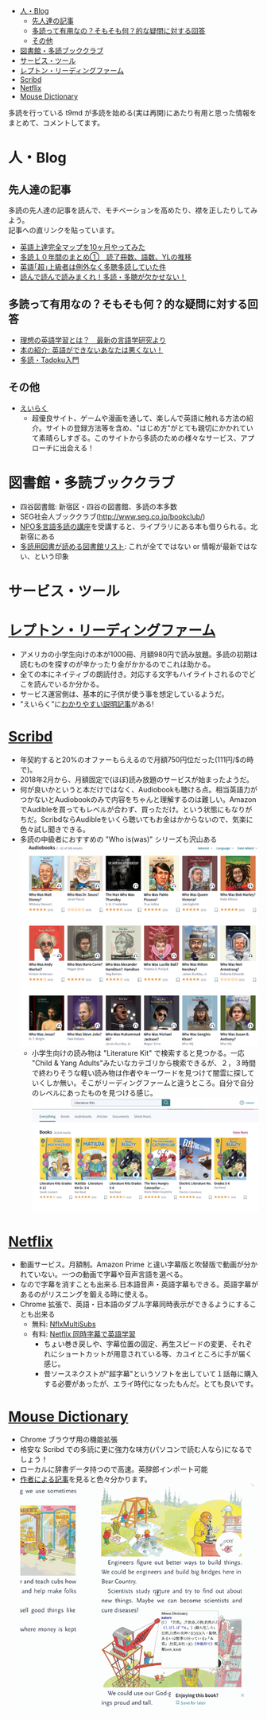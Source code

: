 <!-- TOC START min:1 max:3 link:true update:true -->
- [人・Blog](#blog)
  - [先人達の記事](#)
  - [多読って有用なの？そもそも何？的な疑問に対する回答](#-1)
  - [その他](#-2)
- [図書館・多読ブッククラブ](#-3)
- [サービス・ツール](#-4)
- [レプトン・リーディングファーム](#-5)
- [Scribd](#scribd)
- [Netflix](#netflix)
- [Mouse Dictionary](#mouse-dictionary)

<!-- TOC END -->

多読を行っている t9md が多読を始める(実は再開)にあたり有用と思った情報をまとめて、コメントしてます。

# 人・Blog


## 先人達の記事

多読の先人達の記事を読んで、モチベーションを高めたり、襟を正したりしてみよう。  
記事への直リンクを貼っています。

- [英語上達完全マップを10ヶ月やってみた](http://kanzenmap.nomaki.jp/)
- [多読１０年間のまとめ①　読了冊数、語数、YLの推移](http://yukomillennium.com/?p=5725)
- [英語｢超｣上級者は例外なく多聴多読していた件](http://enjoylifeinenglish.blog112.fc2.com/blog-entry-106.html)
- [読んで読んで読みまくれ！多読・多聴が欠かせない！](http://mekarourokoeigo.hatenablog.com/entry/2015/10/09/101515)

## 多読って有用なの？そもそも何？的な疑問に対する回答

- [理想の英語学習とは？　最新の言語学研究より](http://mekarourokoeigo.hatenablog.com/entry/2015/10/17/170021)
- [本の紹介: 英語ができないあなたは悪くない！](http://mekarourokoeigo.hatenablog.com/entry/2016/05/30/190000)
- [多読・Tadoku入門](https://tadoku.org/english/)

## その他

- [えいらく](https://ei-raku.com/)
  - 超優良サイト、ゲームや漫画を通して、楽しんで英語に触れる方法の紹介。サイトの登録方法等を含め、"はじめ方"がとても親切にかかれていて素晴らしすぎる。このサイトから多読のための様々なサービス、アプローチに出会える！

# 図書館・多読ブッククラブ

- 四谷図書館: 新宿区・四谷の図書館、多読の本多数
- SEG社会人ブッククラブ(http://www.seg.co.jp/bookclub/)
- [NPO多言語多読の講座](https://tadoku.org/english/tadoku-courses/)を受講すると、ライブラリにある本も借りられる。北新宿にある
- [多読用図書が読める図書館リスト](http://www.cosmopier.com/library/): これが全てではない or 情報が最新ではない、という印象

# サービス・ツール

# [レプトン・リーディングファーム](https://www.reading-farm.jp/)
- アメリカの小学生向けの本が1000冊、月額980円で読み放題。多読の初期は読むものを探すのが辛かったり金がかかるのでこれは助かる。
- 全ての本にネイティブの朗読付き。対応する文字もハイライトされるのでどこを読んでいるか分かる。
- サービス運営側は、基本的に子供が使う事を想定しているようだ。
- "えいらく"に[わかりやすい説明記事](https://ei-raku.com/2018/08/tadoku-reading-farm/)がある!

# [Scribd](https://www.scribd.com/)
- 年契約すると20%のオファーもらえるので月額750円位だった(111円/$の時で)。
- 2018年2月から、月額固定で(ほぼ)読み放題のサービスが始まったようだ。
- 何が良いかというと本だけではなく、Audiobookも聴ける点。相当英語力がつかないとAudiobookのみで内容をちゃんと理解するのは難しい。AmazonでAudibleを買ってもレベルが合わず、買っただけ。という状態にもなりがちだ。ScribdならAudibleをいくら聴いてもお金はかからないので、気楽に色々試し聞きできる。
- 多読の中級者におすすめの "Who is(was)" シリーズも沢山ある
![](imgs/whowas.png)
  - 小学生向けの読み物は "Literature Kit" で検索すると見つかる。一応 "Child & Yang Adults"みたいなカテゴリから検索できるが、２，３時間で終わりそうな軽い読み物は作者やキーワードを見つけて闇雲に探していくしか無い。そこがリーディングファームと違うところ。自分で自分のレベルにあったものを見つける感じ。
  ![](imgs/literature-kits.png)

# [Netflix](https://www.netflix.com/)
- 動画サービス。月額制。Amazon Prime と違い字幕版と吹替版で動画が分かれていない。一つの動画で字幕や音声言語を選べる。
- なので字幕を消すことも出来る.日本語音声・英語字幕もできる。英語字幕があるのがリスニングを鍛える時に使える。
- Chrome 拡張で、英語・日本語のダブル字幕同時表示ができるようにすることも出来る
  - 無料: [NflxMultiSubs](https://chrome.google.com/webstore/detail/nflxmultisubs-netflix-mul/pjhnilfooknlkdonmjnleaomamfehkli)
  - 有料: [Netflix 同時字幕で英語学習](https://chrome.google.com/webstore/detail/netflix-%E5%90%8C%E6%99%82%E5%AD%97%E5%B9%95%E3%81%A7%E8%8B%B1%E8%AA%9E%E5%AD%A6%E7%BF%92/gibmkmmdicoffkhjkfimmjkojjopoagg)
    - ちょい巻き戻しや、字幕位置の固定、再生スピードの変更、それぞれにショートカットが用意されている等、カユイところに手が届く感じ。
    - 昔ソースネクストが"超字幕"というソフトを出していて１話毎に購入する必要があったが、エライ時代になったもんだ。とても良いです。

# [Mouse Dictionary](https://chrome.google.com/webstore/detail/mouse-dictionary/dnclbikcihnpjohihfcmmldgkjnebgnj)
- Chrome ブラウザ用の機能拡張
- 格安な Scribd での多読に更に強力な味方(パソコンで読む人なら)になるでしょう！
- ローカルに辞書データ持つので高速。英辞郎インポート可能
- [作者による記事](https://qiita.com/wtetsu/items/c43232c6c44918e977c9)を見ると色々分かります。
![](imgs/mouseover-dict.gif)
